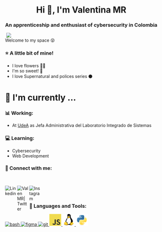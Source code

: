 <h1 align="center">Hi 👋, I'm Valentina MR</h1>
<h3 align="center">An apprenticeship and enthusiast of cybersecurity in Colombia</h3>

<img align='right' src='https://github.com/ValenMR/ValenMR/assets/79924429/9f6caba4-0173-42ab-87b7-45c33ea8d9d5' width='500"'>
<!-- ![octocat-1-valenMR](https://github.com/ValenMR/ValenMR/assets/79924429/9f6caba4-0173-42ab-87b7-45c33ea8d9d5) -->

Welcome to my space 😝
### :star: A little bit of mine!
- I love flowers 🌻🌷
- I'm so sweet! 🍬
- I love Supernatural and polices series ⚫


#  :calendar: I'm currently ...

### :bar_chart: Working:

- At [UdeA](https://www.linkedin.com/school/udea-/mycompany/) as Jefa Administrativa del Laboratorio Integrado de Sistemas

### :computer: Learning:

- Cybersecurity
- Web Development 

### :purple_heart: Connect with me:
<br/>

<p align="left"> <a href="https://www.linkedin.com/in/valentina-muñozti/"> <img align="left" alt="Linkedin" width="40" src="https://cdn.jsdelivr.net/npm/simple-icons@v3/icons/linkedin.svg" /> </a>
  <a href="https://x.com/VMR1010"> <img align="left" alt="Valen MR| Twitter" width="40" src="https://upload.wikimedia.org/wikipedia/commons/c/cc/X_icon.svg" /> </a> <a href="https://www.instagram.com/valentina_mr10/"> <img align="left" alt="Instagram" width="40" src="https://cdn.jsdelivr.net/npm/simple-icons@v3/icons/instagram.svg" /> </a>
<br/>

<br/>

### :robot: Languages and Tools:
<p align="left"> <a href="https://www.gnu.org/software/bash/" target="_blank" rel="noreferrer"> <img src="https://www.vectorlogo.zone/logos/gnu_bash/gnu_bash-icon.svg" alt="bash" width="40" height="40"/> </a> <a href="https://www.figma.com/" target="_blank" rel="noreferrer"> <img src="https://www.vectorlogo.zone/logos/figma/figma-icon.svg" alt="figma" width="40" height="40"/> </a> <a href="https://git-scm.com/" target="_blank" rel="noreferrer"> <img src="https://www.vectorlogo.zone/logos/git-scm/git-scm-icon.svg" alt="git" width="40" height="40"/> </a> <a href="https://developer.mozilla.org/en-US/docs/Web/JavaScript" target="_blank" rel="noreferrer"> <img src="https://raw.githubusercontent.com/devicons/devicon/master/icons/javascript/javascript-original.svg" alt="javascript" width="40" height="40"/> </a> <a href="https://www.linux.org/" target="_blank" rel="noreferrer"> <img src="https://raw.githubusercontent.com/devicons/devicon/master/icons/linux/linux-original.svg" alt="linux" width="40" height="40"/> </a> <a href="https://www.python.org" target="_blank" rel="noreferrer"> <img src="https://raw.githubusercontent.com/devicons/devicon/master/icons/python/python-original.svg" alt="python" width="40" height="40"/> </a> </p>


<!--
**ValenMR/ValenMR** is a ✨ _special_ ✨ repository because its `README.md` (this file) appears on your GitHub profile.

Here are some ideas to get you started:

- 🔭 I’m currently working on ...
- 🌱 I’m currently learning ...
- 👯 I’m looking to collaborate on ...
- 🤔 I’m looking for help with ...
- 💬 Ask me about ...
- 📫 How to reach me: ...
- 😄 Pronouns: ...
- ⚡ Fun fact: ...
-->
